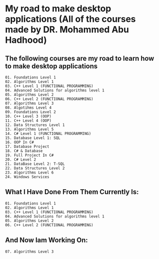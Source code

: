 # My road to make desktop applications (All of the courses made by DR. Mohammed Abu Hadhood)

## The following courses are my road to learn how to make desktop applications

    01. Foundations Level 1
    02. Algorithms Level 1
    03. C++ Level 1 (FUNCTIONAL PROGRAMMING)
    04. Advanced Solutions for algorithms level 1
    05. Algorithms Level 2
    06. C++ Level 2 (FUNCTIONAL PROGRAMMING)
    07. Algorithms Level 3
    08. Algotihms Level 4
    09. Foundations Level 2
    10. C++ Level 3 (OOP)
    11. C++ Level 4 (OOP)
    12. Data Structures Level 1
    13. Algorithms Level 5
    14. C# Level 1 (FUNCTIONAL PROGRAMMING)
    15. Database Level 1: SQL
    16. OOP In C#
    17. Database Project
    18. C# & Database
    19. Full Project In C#
    20. C# Level 2
    21. DataBase Level 2: T-SQL
    22. Data Structures Level 2
    23. Algorithms Level 6
    24. Windows Services

## What I Have Done From Them Currently Is:
    01. Foundations Level 1
    02. Algorithms Level 1
    03. C++ Level 1 (FUNCTIONAL PROGRAMMING)
    04. Advanced Solutions for algorithms level 1
    05. Algorithms Level 2
    06. C++ Level 2 (FUNCTIONAL PROGRAMMING)

## And Now Iam Working On:
    07. Algorithms Level 3
    
